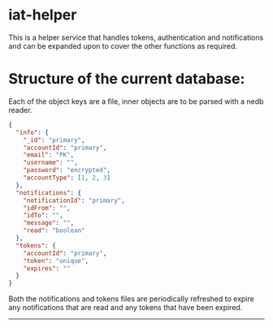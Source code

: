 # iat-helper

This is a helper service that handles tokens, authentication and notifications and can be expanded upon to cover the other functions as required.

# Structure of the current database:

Each of the object keys are a file, inner objects are to be parsed with a nedb reader.

```json
{
  "info": {
    "_id": "primary",
    "accountId": "primary",
    "email": "PK",
    "username": "",
    "password": "encrypted",
    "accountType": [1, 2, 3]
  },
  "notifications": {
    "notificationId": "primary",
    "idFrom": "",
    "idTo": "",
    "message": "",
    "read": "boolean"
  },
  "tokens": {
    "accountId": "primary",
    "token": "unique",
    "expires": ""
  }
}
```

Both the notifications and tokens files are periodically refreshed to expire any notifications that are read and any tokens that have been expired.

---
